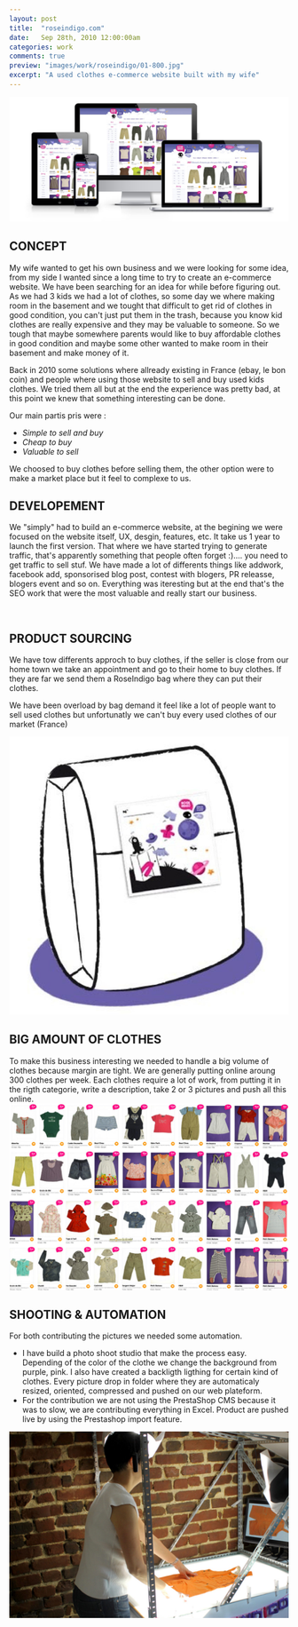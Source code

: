 ```yaml
---
layout: post
title:  "roseindigo.com"
date: 	Sep 28th, 2010 12:00:00am
categories: work
comments: true
preview: "images/work/roseindigo/01-800.jpg"
excerpt: "A used clothes e-commerce website built with my wife"
---
```


![Template image](/images/work/roseindigo/02b.jpg)

## CONCEPT

My wife wanted to get his own business and we were looking for some idea, from my side I wanted since a long time to try to create an e-commerce website. We have been searching for an idea for while before figuring out. As we had 3 kids we had a lot of clothes, so some day we where making room in the basement and we tought that difficult to get rid of clothes in good condition, you can't just put them in the trash, because you know kid clothes are really expensive and they may be valuable to someone. So we tough that maybe somewhere parents would like to buy affordable clothes in good condition and maybe some other wanted to make room in their basement and make money of it.

Back in 2010 some solutions where allready existing in France (ebay, le bon coin) and people where using those website to sell and buy used kids clothes. We tried them all but at the end the experience was pretty bad, at this point we knew that something interesting can be done.

Our main partis pris were : 

- *Simple to sell and buy*
- *Cheap to buy*
- *Valuable to sell*

We choosed to buy clothes before selling them, the other option were to make a market place but it feel to complexe to us.

## DEVELOPEMENT

We "simply" had to build an e-commerce website, at the begining we were focused on the website itself, UX, desgin, features, etc. It take us 1 year to launch the first version. That where we have started trying to generate traffic, that's apparently something that people often forget :).... you need to get traffic to sell stuf. We have made a lot of differents things like addwork, facebook add, sponsorised blog post, contest with blogers, PR releasse, blogers event and so on. Everything was iteresting but at the end that's the SEO work that were the most valuable and really start our business.

<br/>

<div class="uk-grid" data-uk-grid-margin="">
    <div class="uk-width-large-3-4 uk-width-medium-1-2 uk-width-small-1-1">
        <h2>PRODUCT SOURCING</h2>
        <p>We have tow differents approch to buy clothes, if the seller is close from our home town we take an appointment and go to their home to buy clothes. If they are far we send them a RoseIndigo bag where they can put their clothes.</p>
        <p>We have been overload by bag demand it feel like a lot of people want to sell used clothes but unfortunatly we can't buy every used clothes of our market (France)</p>
    </div>
    <div class="uk-width-large-1-4 uk-width-medium-1-2 uk-width-small-1-1">
         <img src="/images/work/roseindigo/05-800.jpg" class="uk-responsive-width">
    </div>
</div>

## BIG AMOUNT OF CLOTHES
To make this business interesting we needed to handle a big volume of clothes because margin are tight. We are generally putting online aroung 300 clothes per week. Each clothes require a lot of work, from putting it in the rigth categorie, write a description, take 2 or 3 pictures and push all this online.
![Template image](/images/work/roseindigo/04.jpg)


## SHOOTING & AUTOMATION

For both contributing the pictures we needed some automation. 

- I have build a photo shoot studio that make the process easy. Depending of the color of the clothe we change the background from purple, pink. I also have created a backligth ligthing for certain kind of clothes.
Every picture drop in folder where they are automaticaly resized, oriented, compressed and pushed on our web plateform.
- For the contribution we are not using the PrestaShop CMS because it was to slow, we are contributing everything in Excel. Product are pushed live by using the Prestashop import feature.

![Template image](/images/work/roseindigo/03.jpg)

<!-- ## ROLE

### *Technical solution*

I have explore all existing e-commerce solution available in 2010 and after experimenting differents option I finaly choose to use PrestaShop, mainly because it was free and modular.

### *UX*

Rework all the default prestashop templates to fit our needs, in 2014 I have rework all our template to make them responsive. I have re-create the chart, the checkout.

### *Front office*

I have create a UiKit a responsive theme for RoseIndigo using nodes, Less, Jade and Gulp.

### *Back office*

back office module developpement for automation, product import and promotions.

### *Photo studio*

Setup a photo studio capable of handeling 1000 picture per week. With backligth, background change and ligthing.



 -->











